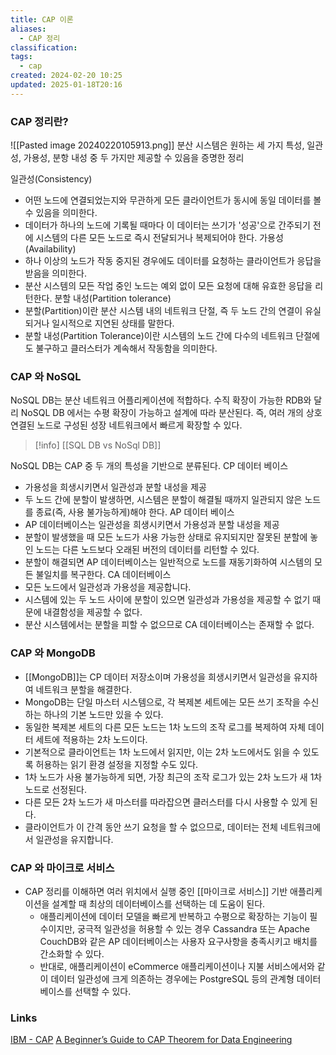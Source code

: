 ```yaml
---
title: CAP 이론
aliases:
  - CAP 정리
classification: 
tags:
  - cap
created: 2024-02-20 10:25
updated: 2025-01-18T20:16
---
```


### CAP 정리란?

![[Pasted image 20240220105913.png]]
분산 시스템은 원하는 세 가지 특성, 일관성, 가용성, 분항 내성 중 두 가지만 제공할 수 있음을 증명한 정리

일관성(Consistency)
- 어떤 노드에 연결되었는지와 무관하게 모든 클라이언트가 동시에 동일 데이터를 볼 수 있음을 의미한다.
- 데이터가 하나의 노드에 기록될 때마다 이 데이터는 쓰기가 '성공'으로 간주되기 전에 시스템의 다른 모든 노드로 즉시 전달되거나 복제되어야 한다.
가용성(Availability)
- 하나 이상의 노드가 작동 중지된 경우에도 데이터를 요청하는 클라이언트가 응답을 받음을 의미한다.
- 분산 시스템의 모든 작업 중인 노드는 예외 없이 모든 요청에 대해 유효한 응답을 리턴한다.
분할 내성(Partition tolerance)
- 분할(Partition)이란 분산 시스템 내의 네트워크 단절, 즉 두 노드 간의 연결이 유실되거나 일시적으로 지연된 상태를 말한다.
- 분할 내성(Partition Tolerance)이란 시스템의 노드 간에 다수의 네트워크 단절에도 불구하고 클러스터가 계속해서 작동함을 의미한다.

### CAP 와 NoSQL

NoSQL DB는 분산 네트워크 어플리케이션에 적합하다.
수직 확장이 가능한 RDB와 달리 NoSQL DB 에서는 수평 확장이 가능하고 설계에 따라 분산된다.
즉, 여러 개의 상호 연결된 노드로 구성된 성장 네트워크에서 빠르게 확장할 수 있다.
>[!info]
> [[SQL DB vs NoSql DB]]

NoSQL DB는 CAP 중 두 개의 특성을 기반으로 분류된다.
CP 데이터 베이스
- 가용성을 희생시키면서 일관성과 분할 내성을 제공
- 두 노드 간에 분할이 발생하면, 시스템은 분할이 해결될 때까지 일관되지 않은 노드를 종료(즉, 사용 불가능하게)해야 한다.
AP 데이터 베이스
- AP 데이터베이스는 일관성을 희생시키면서 가용성과 분할 내성을 제공
- 분할이 발생했을 때 모든 노드가 사용 가능한 상태로 유지되지만 잘못된 분할에 놓인 노드는 다른 노드보다 오래된 버전의 데이터를 리턴할 수 있다.
- 분할이 해결되면 AP 데이터베이스는 일반적으로 노드를 재동기화하여 시스템의 모든 불일치를 복구한다.
CA 데이터베이스
- 모든 노드에서 일관성과 가용성을 제공합니다.
- 시스템에 있는 두 노드 사이에 분할이 있으면 일관성과 가용성을 제공할 수 없기 때문에 내결함성을 제공할 수 없다.
- 분산 시스템에서는 분할을 피할 수 없으므로 CA 데이터베이스는 존재할 수 없다.

### CAP 와 MongoDB

- [[MongoDB]]는 CP 데이터 저장소이며 가용성을 희생시키면서 일관성을 유지하여 네트워크 분할을 해결한다.
- MongoDB는 단일 마스터 시스템으로, 각 복제본 세트에는 모든 쓰기 조작을 수신하는 하나의 기본 노드만 있을 수 있다.
- 동일한 복제본 세트의 다른 모든 노드는 1차 노드의 조작 로그를 복제하여 자체 데이터 세트에 적용하는 2차 노드이다.
- 기본적으로 클라이언트는 1차 노드에서 읽지만, 이는 2차 노드에서도 읽을 수 있도록 허용하는 읽기 환경 설정을 지정할 수도 있다.
- 1차 노드가 사용 불가능하게 되면, 가장 최근의 조작 로그가 있는 2차 노드가 새 1차 노드로 선정된다.
- 다른 모든 2차 노드가 새 마스터를 따라잡으면 클러스터를 다시 사용할 수 있게 된다.
- 클라이언트가 이 간격 동안 쓰기 요청을 할 수 없으므로, 데이터는 전체 네트워크에서 일관성을 유지합니다.

### CAP 와 마이크로 서비스

- CAP 정리를 이해하면 여러 위치에서 실행 중인 [[마이크로 서비스]] 기반 애플리케이션을 설계할 때 최상의 데이터베이스를 선택하는 데 도움이 된다.
	- 애플리케이션에 데이터 모델을 빠르게 반복하고 수평으로 확장하는 기능이 필수이지만, 궁극적 일관성을 허용할 수 있는 경우 Cassandra 또는 Apache CouchDB와 같은 AP 데이터베이스는 사용자 요구사항을 충족시키고 배치를 간소화할 수 있다.
	- 반대로, 애플리케이션이 eCommerce 애플리케이션이나 지불 서비스에서와 같이 데이터 일관성에 크게 의존하는 경우에는 PostgreSQL 등의 관계형 데이터베이스를 선택할 수 있다.

### Links

[IBM - CAP](https://www.ibm.com/kr-ko/topics/cap-theorem)
[A Beginner’s Guide to CAP Theorem for Data Engineering](https://www.analyticsvidhya.com/blog/2020/08/a-beginners-guide-to-cap-theorem-for-data-engineering/)
